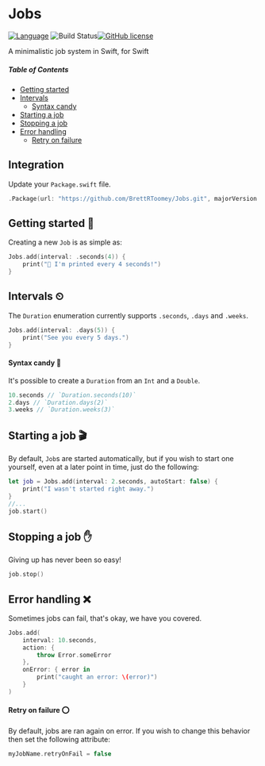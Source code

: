 # Jobs
[![Language](https://img.shields.io/badge/Swift-3-brightgreen.svg)](http://swift.org) ![Build Status](https://travis-ci.org/BrettRToomey/Jobs.svg?branch=master)[![GitHub license](https://img.shields.io/badge/license-MIT-blue.svg)](https://raw.githubusercontent.com/BrettRToomey/Jobs/master/LICENSE.md)

A minimalistic job system in Swift, for Swift

##### Table of Contents
* [Getting started](#getting-started-)
* [Intervals](#intervals-)
  * [Syntax candy](#syntax-candy-)
* [Starting a job](#starting-a-job-)
* [Stopping a job](#stopping-a-job-)
* [Error handling](#error-handling-)
  * [Retry on failure](#retry-on-failure-)
  
## Integration
Update your `Package.swift` file.
```swift
.Package(url: "https://github.com/BrettRToomey/Jobs.git", majorVersion: 0)
```

## Getting started 🚀
Creating a new `Job` is as simple as:
```swift
Jobs.add(interval: .seconds(4)) {
    print("👋 I'm printed every 4 seconds!")
}
```

## Intervals ⏲
The `Duration` enumeration currently supports `.seconds`, `.days` and `.weeks`.
```swift
Jobs.add(interval: .days(5)) {
    print("See you every 5 days.")
}
```
#### Syntax candy 🍭
It's possible to create a `Duration` from an `Int` and a `Double`.
```swift
10.seconds // `Duration.seconds(10)`
2.days // `Duration.days(2)`
3.weeks // `Duration.weeks(3)`
```

## Starting a job 🎬
By default, `Job`s are started automatically, but if you wish to start one yourself, even at a later point in time, just do the following:
```swift
let job = Jobs.add(interval: 2.seconds, autoStart: false) {
    print("I wasn't started right away.")
}
//...
job.start()
```

## Stopping a job ✋
Giving up has never been so easy!
```swift
job.stop()
```

## Error handling ❌
Sometimes jobs can fail, that's okay, we have you covered.
```swift
Jobs.add(
    interval: 10.seconds,
    action: {
        throw Error.someError
    }, 
    onError: { error in
        print("caught an error: \(error)")
    }
)
```

#### Retry on failure ⭕️
By default, jobs are ran again on error. If you wish to change this behavior then set the following attribute: 
```swift
myJobName.retryOnFail = false
```

